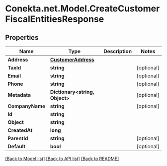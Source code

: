 # Conekta.net.Model.CreateCustomerFiscalEntitiesResponse

## Properties

Name | Type | Description | Notes
------------ | ------------- | ------------- | -------------
**Address** | [**CustomerAddress**](CustomerAddress.md) |  | 
**TaxId** | **string** |  | [optional] 
**Email** | **string** |  | [optional] 
**Phone** | **string** |  | [optional] 
**Metadata** | **Dictionary&lt;string, Object&gt;** |  | [optional] 
**CompanyName** | **string** |  | [optional] 
**Id** | **string** |  | 
**Object** | **string** |  | 
**CreatedAt** | **long** |  | 
**ParentId** | **string** |  | [optional] 
**Default** | **bool** |  | [optional] 

[[Back to Model list]](../README.md#documentation-for-models) [[Back to API list]](../README.md#documentation-for-api-endpoints) [[Back to README]](../README.md)

